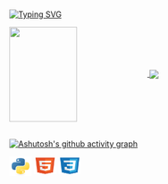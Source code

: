 ###

[![Typing SVG](https://readme-typing-svg.herokuapp.com/?color=00bfbf&size=35&center=true&vCenter=true&width=700&lines=HELLO,+MY+NAME+is+João+Victor;I'm+18+years+old;I+am+from+Brazil;I+study+software+engineering;Be+Welcome!+:%29)](https://git.io/typing-svg)

<a href="https://github.com/Jvramos1/github-readme-stats">
  <img width="49%" height=170 align="center" src="https://github-readme-stats.vercel.app/api?username=Jvramos1&theme=github_dark" />
</a>
<a href="https://github.com/Jvramos1/convoychat">
  <img height=170 align="center" src="https://github-readme-stats.vercel.app/api/top-langs?username=Jvramos1&layout=compact&langs_count=8&card_width=100&theme=github_dark" />
</a>

<div style="display: inline_block"><br>

[![Ashutosh's github activity graph](https://github-readme-activity-graph.vercel.app/graph?username=Jvramos1&bg_color=000000&color=00bfbf&line=07e9a5&point=0a855c&area=true&hide_border=True)](https://github.com/ashutosh00710/github-readme-activity-graph)

  <img align="center" alt="logo-Python" height="35" width="40" src="https://raw.githubusercontent.com/devicons/devicon/master/icons/python/python-original.svg">
  <img align="center" alt="logo-HTML" height="30" width="40" src="https://raw.githubusercontent.com/devicons/devicon/master/icons/html5/html5-original.svg">
  <img align="center" alt="logo-CSS" height="30" width="40" src="https://raw.githubusercontent.com/devicons/devicon/master/icons/css3/css3-original.svg">
  
</div>
